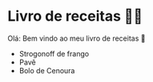 # Livro de receitas :woman_cook: 

Olá: Bem vindo ao meu livro de receitas :wave:

- Strogonoff de frango
- Pavê
- Bolo de Cenoura